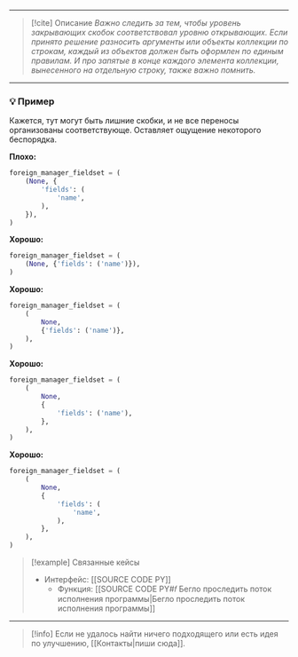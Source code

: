 ***

> [!cite] Описание
>_Важно следить за тем, чтобы уровень закрывающих скобок соответствовал уровню открывающих. Если принято решение разносить аргументы или объекты коллекции по строкам, каждый из объектов должен быть оформлен по единым правилам. И про запятые в конце каждого элемента коллекции, вынесенного на отдельную строку, также важно помнить._

***
### 💡 Пример
Кажется, тут могут быть лишние скобки, и не все переносы организованы соответствующе. Оставляет ощущение некоторого беспорядка.

**Плохо:**
```python
foreign_manager_fieldset = (
	(None, {
		'fields': (
			'name',
		),
	}),
)
```

**Хорошо:**
```python
foreign_manager_fieldset = (
	(None, {'fields': ('name')}),
)
```

**Хорошо:**
```python
foreign_manager_fieldset = (
	(
		None,
		{'fields': ('name')},
	),
)
```

**Хорошо:**
```python
foreign_manager_fieldset = (
	(
		None,
		{
			'fields': ('name'),
		},
	),
)
```

**Хорошо:**
```python
foreign_manager_fieldset = (
	(
		None,
		{
			'fields': (
				'name',
			),
		},
	),
)
```

> [!example] Связанные кейсы
>- Интерфейс: [[SOURCE CODE PY]]
>	- Функция: [[SOURCE CODE PY#𝑓 Бегло проследить поток исполнения программы|Бегло проследить поток исполнения программы]]

***

> [!info]
> Если не удалось найти ничего подходящего или есть идея по улучшению, [[Контакты|пиши сюда]].
